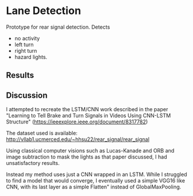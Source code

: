 # Lane Detection
Prototype for rear signal detection.
Detects 
- no activity
- left turn
- right turn
- hazard lights.

## Results <a name="results"></a>

## Discussion <a name="discussion">
I attempted to recreate the LSTM/CNN work described in the paper
"Learning to Tell Brake and Turn Signals in Videos Using CNN-LSTM Structure"
(https://ieeexplore.ieee.org/document/8317782)

The dataset used is available: http://vllab1.ucmerced.edu/~hhsu22/rear_signal/rear_signal

Using classical computer visions such as Lucas-Kanade and ORB and image subtraction to mask the lights as that paper discussed, I had unsatisfactory results.

Instead my method uses just a CNN wrapped in an LSTM. 
While I struggled to find a model that would converge, I eventually used a simple VGG16 like CNN, with its last layer as a simple Flatten" instead of GlobalMaxPooling.


